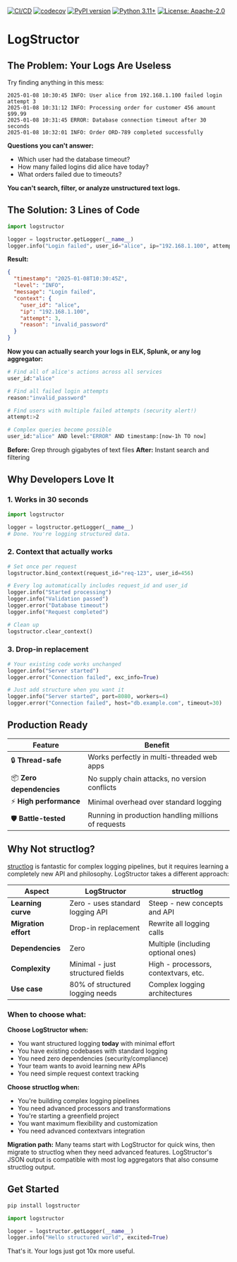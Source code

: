 [![CI/CD](https://github.com/flitzpiepe93/logstructor/actions/workflows/ci.yml/badge.svg)](https://github.com/flitzpiepe93/logstructor/actions/workflows/ci.yml)
[![codecov](https://codecov.io/gh/flitzpiepe93/logstructor/graph/badge.svg?token=XXL7PN059H)](https://codecov.io/gh/flitzpiepe93/logstructor)
[![PyPI version](https://badge.fury.io/py/logstructor.svg)](https://pypi.org/project/logstructor/)
[![Python 3.11+](https://img.shields.io/badge/python-3.11+-blue.svg)](https://www.python.org/downloads/)
[![License: Apache-2.0](https://img.shields.io/badge/License-Apache_2.0-blue.svg)](LICENSE)

# LogStructor

## The Problem: Your Logs Are Useless

Try finding anything in this mess:

```
2025-01-08 10:30:45 INFO: User alice from 192.168.1.100 failed login attempt 3
2025-01-08 10:31:12 INFO: Processing order for customer 456 amount $99.99
2025-01-08 10:31:45 ERROR: Database connection timeout after 30 seconds
2025-01-08 10:32:01 INFO: Order ORD-789 completed successfully
```

**Questions you can't answer:**

- Which user had the database timeout?
- How many failed logins did alice have today?
- What orders failed due to timeouts?

**You can't search, filter, or analyze unstructured text logs.**

## The Solution: 3 Lines of Code

```python
import logstructor

logger = logstructor.getLogger(__name__)
logger.info("Login failed", user_id="alice", ip="192.168.1.100", attempt=3, reason="invalid_password")
```

**Result:**

```json
{
  "timestamp": "2025-01-08T10:30:45Z",
  "level": "INFO",
  "message": "Login failed",
  "context": {
    "user_id": "alice",
    "ip": "192.168.1.100",
    "attempt": 3,
    "reason": "invalid_password"
  }
}
```

**Now you can actually search your logs in ELK, Splunk, or any log aggregator:**

```bash
# Find all of alice's actions across all services
user_id:"alice"

# Find all failed login attempts
reason:"invalid_password"

# Find users with multiple failed attempts (security alert!)
attempt:>2

# Complex queries become possible
user_id:"alice" AND level:"ERROR" AND timestamp:[now-1h TO now]
```

**Before:** Grep through gigabytes of text files
**After:** Instant search and filtering

## Why Developers Love It

### 1. Works in 30 seconds

```python
import logstructor

logger = logstructor.getLogger(__name__)
# Done. You're logging structured data.
```

### 2. Context that actually works

```python
# Set once per request
logstructor.bind_context(request_id="req-123", user_id=456)

# Every log automatically includes request_id and user_id
logger.info("Started processing")
logger.info("Validation passed")
logger.error("Database timeout")
logger.info("Request completed")

# Clean up
logstructor.clear_context()
```

### 3. Drop-in replacement

```python
# Your existing code works unchanged
logger.info("Server started")
logger.error("Connection failed", exc_info=True)

# Just add structure when you want it
logger.info("Server started", port=8080, workers=4)
logger.error("Connection failed", host="db.example.com", timeout=30)
```

## Production Ready

| Feature                  | Benefit                                             |
| ------------------------ | --------------------------------------------------- |
| 🔒 **Thread-safe**       | Works perfectly in multi-threaded web apps          |
| 📦 **Zero dependencies** | No supply chain attacks, no version conflicts       |
| ⚡ **High performance**  | Minimal overhead over standard logging              |
| 🛡️ **Battle-tested**     | Running in production handling millions of requests |

## Why Not structlog?

[structlog](https://www.structlog.org/) is fantastic for complex logging pipelines, but it requires learning a completely new API and philosophy. LogStructor takes a different approach:

| Aspect               | LogStructor                      | structlog                            |
| -------------------- | -------------------------------- | ------------------------------------ |
| **Learning curve**   | Zero - uses standard logging API | Steep - new concepts and API         |
| **Migration effort** | Drop-in replacement              | Rewrite all logging calls            |
| **Dependencies**     | Zero                             | Multiple (including optional ones)   |
| **Complexity**       | Minimal - just structured fields | High - processors, contextvars, etc. |
| **Use case**         | 80% of structured logging needs  | Complex logging architectures        |

### When to choose what:

**Choose LogStructor when:**

- You want structured logging **today** with minimal effort
- You have existing codebases with standard logging
- You need zero dependencies (security/compliance)
- Your team wants to avoid learning new APIs
- You need simple request context tracking

**Choose structlog when:**

- You're building complex logging pipelines
- You need advanced processors and transformations
- You're starting a greenfield project
- You want maximum flexibility and customization
- You need advanced contextvars integration

**Migration path:** Many teams start with LogStructor for quick wins, then migrate to structlog when they need advanced features. LogStructor's JSON output is compatible with most log aggregators that also consume structlog output.

## Get Started

```bash
pip install logstructor
```

```python
import logstructor

logger = logstructor.getLogger(__name__)
logger.info("Hello structured world", excited=True)
```

That's it. Your logs just got 10x more useful.
